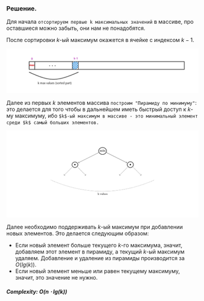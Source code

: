 ### Решение.

Для начала `отсортируем первые k максимальных значений` в массиве, про оставшиеся можно забыть, они нам не понадобятся.

После сортировки $k$-ый максимум окажется в ячейке с индексом $k-1$.

![Иллюстрация к проекту](https://github.com/GiBBS-Matvey/Source-cpp/raw/master/K-th_Nearest_Obstacle_Queries/Images/K_nearest_obstacles(last).png)


Далее из первых $k$ элементов массива `построим "Пирамиду по минимуму"`: это делается для того чтобы в дальнейшем иметь быстрый доступ к $k$-му максимуму, ибо `$k$-ый максимум в массиве - это минимальный элемент среди $k$ самый больших элементов.`

![Иллюстрация к проекту](https://github.com/GiBBS-Matvey/Source-cpp/raw/master/K-th_Nearest_Obstacle_Queries/Images/Pyramid_K_Nearest(last).jpg)

Далее необходимо поддерживать $k$-ый максимум при добавлении новых элементов. Это делается следующим образом:
- Если новый элемент больше текущего $k$-го максимума, значит, добавляем этот элемент в пирамиду, а текущий $k$-ый максимум удаляем.
  Добавление и удаление из пирамиды производится за $O(lg(k))$.
- Если новый элемент меньше или равен текущему максимуму, значит, это значение не нужно.

##### Complexity: $O(n\cdot lg(k))$
